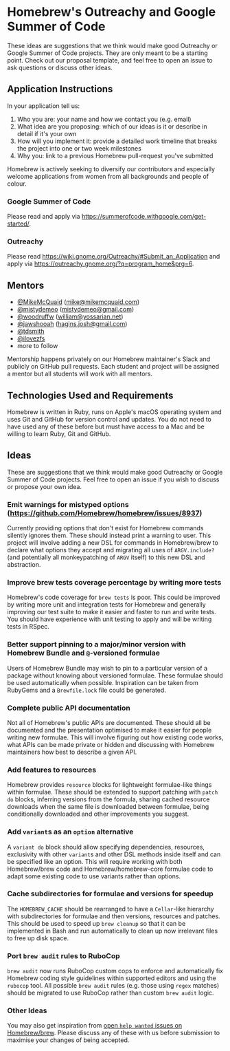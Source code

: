 # Homebrew's Outreachy and Google Summer of Code
These ideas are suggestions that we think would make good Outreachy or Google Summer of Code projects. They are only meant to be a starting point. Check out our proposal template, and feel free to open an issue to ask questions or discuss other ideas.

## Application Instructions

In your application tell us:

1. Who you are: your name and how we contact you (e.g. email)
2. What idea are you proposing: which of our ideas is it or describe in detail if it's your own
3. How will you implement it: provide a detailed work timeline that breaks the project into one or two week milestones
4. Why you: link to a previous Homebrew pull-request you've submitted

Homebrew is actively seeking to diversify our contributors and especially welcome applications from women from all backgrounds and people of colour.

### Google Summer of Code
Please read and apply via https://summerofcode.withgoogle.com/get-started/.

### Outreachy
Please read https://wiki.gnome.org/Outreachy/#Submit_an_Application and apply via https://outreachy.gnome.org/?q=program_home&prg=6.

## Mentors
- [@MikeMcQuaid](https://github.com/mikemcquaid) (mike@mikemcquaid.com)
- [@mistydemeo](https://github.com/mistydemeo) (mistydemeo@gmail.com)
- [@woodruffw](https://github.com/woodruffw) (william@yossarian.net)
- [@jawshooah](https://github.com/jawshooah) (hagins.josh@gmail.com)
- [@tdsmith](https://github.com/tdsmith)
- [@ilovezfs](https://github.com/ilovezfs)
- more to follow

Mentorship happens privately on our Homebrew maintainer's Slack and publicly on GitHub pull requests. Each student and project will be assigned a mentor but all students will work with all mentors.

## Technologies Used and Requirements

Homebrew is written in Ruby, runs on Apple's macOS operating system and uses Git and GitHub for version control and updates. You do not need to have used any of these before but must have access to a Mac and be willing to learn Ruby, Git and GitHub.

## Ideas
These are suggestions that we think would make good Outreachy or Google Summer of Code projects. Feel free to open an issue if you wish to discuss or propose your own idea.

### Emit warnings for mistyped options (https://github.com/Homebrew/homebrew/issues/8937)
Currently providing options that don't exist for Homebrew commands silently ignores them. These should instead print a warning to user. This project will involve adding a new DSL for commands in Homebrew/brew to declare what options they accept and migrating all uses of `ARGV.include?` (and potentially all monkeypatching of `ARGV` itself) to this new DSL and abstraction.

### Improve brew tests coverage percentage by writing more tests
Homebrew's code coverage for `brew tests` is poor. This could be improved by writing more unit and integration tests for Homebrew and generally improving our test suite to make it easier and faster to run and write tests. You should have experience with unit testing to apply and will be writing tests in RSpec.

### Better support pinning to a major/minor version with Homebrew Bundle and `@`-versioned formulae
Users of Homebrew Bundle may wish to pin to a particular version of a package without knowing about versioned formulae. These formulae should be used automatically when possible. Inspiration can be taken from RubyGems and a `Brewfile.lock` file could be generated.

### Complete public API documentation
Not all of Homebrew's public APIs are documented. These should all be documented and the presentation optimised to make it easier for people writing new formulae. This will involve figuring out how existing code works, what APIs can be made private or hidden and discussing with Homebrew maintainers how best to describe a given API.

### Add features to resources
Homebrew provides `resource` blocks for lightweight formulae-like things within formulae. These should be extended to support patching with `patch do` blocks, inferring versions from the formula, sharing cached resource downloads when the same file is downloaded between formulae, being conditionally downloaded and other improvements you suggest.

### Add `variant`s as an `option` alternative
A `variant do` block should allow specifying dependencies, resources, exclusivity with other `variant`s and other DSL methods inside itself and can be specified like an option. This will require working with both Homebrew/brew code and Homebrew/homebrew-core formulae code to adapt some existing code to use variants rather than options.

### Cache subdirectories for formulae and versions for speedup
The `HOMEBREW_CACHE` should be rearranged to have a `Cellar`-like hierarchy with subdirectories for formulae and then versions, resources and patches. This should be used to speed up `brew cleanup` so that it can be implemented in Bash and run automatically to clean up now
irrelevant files to free up disk space.

### Port `brew audit` rules to RuboCop
`brew audit` now runs RuboCop custom cops to enforce and automatically fix Homebrew coding style guidelines within supported editors and using the `rubocop` tool. All possible `brew audit` rules (e.g. those using `regex` matches) should be migrated to use RuboCop rather than custom `brew audit` logic.

### Other Ideas
You may also get inspiration from [open `help wanted` issues on Homebrew/brew](https://github.com/homebrew/brew/issues?q=is%3Aopen+is%3Aissue+label%3A%22help+wanted%22). Please discuss any of these with us before submission to maximise your changes of being accepted.
